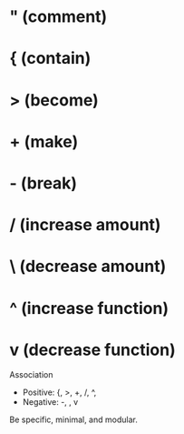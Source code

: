 # " (comment)
 
# { (contain)
 
# > (become)
 
# + (make)
 
# - (break)
 
# / (increase amount)
 
# \ (decrease amount)
 
# ^ (increase function)
 
# v (decrease function)

Association

- Positive: {, >, +, /, ^,
- Negative: -, \, v

Be specific, minimal, and modular.
